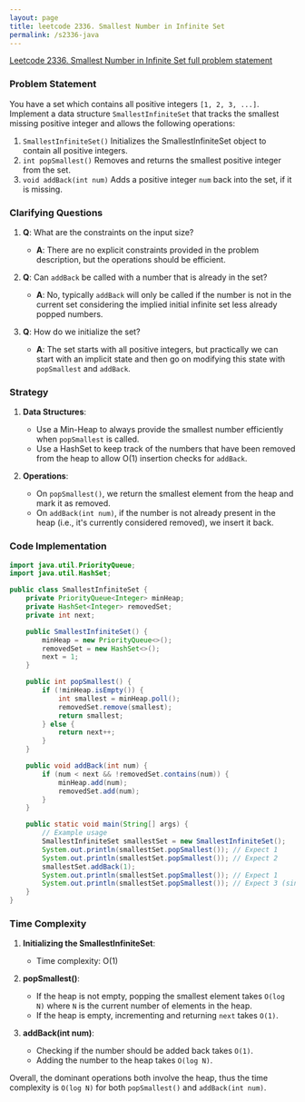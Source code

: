 ```yaml
---
layout: page
title: leetcode 2336. Smallest Number in Infinite Set
permalink: /s2336-java
---
```

[Leetcode 2336. Smallest Number in Infinite Set full problem statement](https://algoadvance.github.io/algoadvance/l2336)
### Problem Statement

You have a set which contains all positive integers `[1, 2, 3, ...]`. Implement a data structure `SmallestInfiniteSet` that tracks the smallest missing positive integer and allows the following operations:

1. `SmallestInfiniteSet()` Initializes the SmallestInfiniteSet object to contain all positive integers.
2. `int popSmallest()` Removes and returns the smallest positive integer from the set.
3. `void addBack(int num)` Adds a positive integer `num` back into the set, if it is missing.

### Clarifying Questions

1. **Q**: What are the constraints on the input size?
   - **A**: There are no explicit constraints provided in the problem description, but the operations should be efficient.

2. **Q**: Can `addBack` be called with a number that is already in the set?
   - **A**: No, typically `addBack` will only be called if the number is not in the current set considering the implied initial infinite set less already popped numbers.

3. **Q**: How do we initialize the set?
   - **A**: The set starts with all positive integers, but practically we can start with an implicit state and then go on modifying this state with `popSmallest` and `addBack`.

### Strategy

1. **Data Structures**:
   - Use a Min-Heap to always provide the smallest number efficiently when `popSmallest` is called. 
   - Use a HashSet to keep track of the numbers that have been removed from the heap to allow O(1) insertion checks for `addBack`.

2. **Operations**:
   - On `popSmallest()`, we return the smallest element from the heap and mark it as removed.
   - On `addBack(int num)`, if the number is not already present in the heap (i.e., it's currently considered removed), we insert it back.

### Code Implementation

```java
import java.util.PriorityQueue;
import java.util.HashSet;

public class SmallestInfiniteSet {
    private PriorityQueue<Integer> minHeap;
    private HashSet<Integer> removedSet;
    private int next;

    public SmallestInfiniteSet() {
        minHeap = new PriorityQueue<>();
        removedSet = new HashSet<>();
        next = 1;
    }

    public int popSmallest() {
        if (!minHeap.isEmpty()) {
            int smallest = minHeap.poll();
            removedSet.remove(smallest);
            return smallest;
        } else {
            return next++;
        }
    }

    public void addBack(int num) {
        if (num < next && !removedSet.contains(num)) {
            minHeap.add(num);
            removedSet.add(num);
        }
    }

    public static void main(String[] args) {
        // Example usage
        SmallestInfiniteSet smallestSet = new SmallestInfiniteSet();
        System.out.println(smallestSet.popSmallest()); // Expect 1
        System.out.println(smallestSet.popSmallest()); // Expect 2
        smallestSet.addBack(1);
        System.out.println(smallestSet.popSmallest()); // Expect 1
        System.out.println(smallestSet.popSmallest()); // Expect 3 (since 2 was already popped)
    }
}
```

### Time Complexity

1. **Initializing the SmallestInfiniteSet**:
   - Time complexity: O(1)

2. **popSmallest()**:
   - If the heap is not empty, popping the smallest element takes `O(log N)` where `N` is the current number of elements in the heap.
   - If the heap is empty, incrementing and returning `next` takes `O(1)`.

3. **addBack(int num)**:
   - Checking if the number should be added back takes `O(1)`.
   - Adding the number to the heap takes `O(log N)`.

Overall, the dominant operations both involve the heap, thus the time complexity is `O(log N)` for both `popSmallest()` and `addBack(int num)`.
